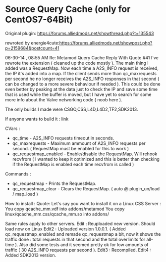 # Source Query Cache (only for CentOS7-64Bit) #

Original plugin: https://forums.alliedmods.net/showthread.php?t=135543

rewroted by energie4cute:https://forums.alliedmods.net/showpost.php?p=2159684&postcount=41

06-30-14 , 08:55 AM   Re: Metamod Query Cache
Reply With Quote #41
I've rewrote the extension ( cleaned up the code mostly ). The main thing I added was a RequestMap.
Now each time a A2S_INFO request is received, the IP it's added into a map. If the client sends more than qc_maxrequests per second he no longer receives the A2S_INFO responses in that second ( can be changed to a more severe behaviour if needed ). This could be done even better by peaking at the data just to check the IP and save some time that is used while the buffer is moved, but I have yet to search for some more info about the Valve networking code ( noob here ).

The only builds I made were CSGO,CSS,L4D,L4D2,TF2,SDK2013.

If anyone wants to build it : link

CVars :
- qc_time - A2S_INFO requests timeout in seconds.
- qc_maxrequests - Maximum ammount of A2S_INFO requests per second. ( RequestMap must be enabled for this to work )
- qc_requestmap_enabled - Enable/disable the RequestMap. Will rehook recvfrom ( I wanted to keep it optimized and this is better than checking if the RequestMap is enabled each time recvfrom is called )

Commands :
- qc_requestmap - Prints the RequestMap.
- qc_requestmap_clear - Clears the RequestMap. ( auto @ plugin_un/load / map_load )

How to install :
Quote:
Let's say you want to install it on a Linux CSS Server :
You copy qcache_mm.vdf into addons/metamod
You copy linux/qcache_mm.css/qcache_mm.so into addons/

Same rules apply to other servers.
Edit : Reuploaded new version. Should load now on Linux
Edit2 : Uploaded version 1.0.0.1. ( Added qc_requestmap_enabled and remade qc_requestmap a bit, now it shows the traffic done : total requests in that second and the total overlimits for all-time ). Also did some tests and it seemed pretty ok for low amounts of traffic ( 30 A2S_INFO requests per second ).
Edit3 : Recompiled.
Edit4 : Added SDK2013 version.
